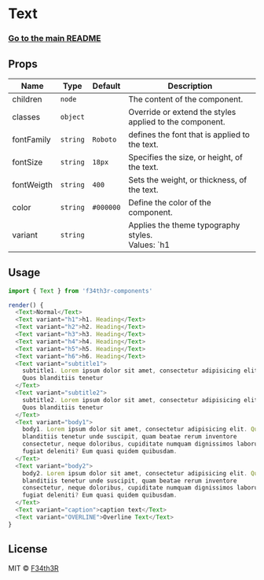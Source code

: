 # Text

### [Go to the main README](https://github.com/F34th3R/f34th3r-components/blob/master/README.md)

## Props
| Name            | Type     | Default   | Description                                             |
| --------------- | -------- | --------- | ------------------------------------------------------- |
| children        | `node`   |           | The content of the component.                           |
| classes         | `object` |           | Override or extend the styles applied to the component. |
| fontFamily      | `string` | `Roboto`  | defines the font that is applied to the text.           |
| fontSize        | `string` | `18px`    | Specifies the size, or height, of the text.             |
| fontWeigth      | `string` | `400`     | Sets the weight, or thickness, of the text.             |
| color           | `string` | `#000000` | Define the color of the component.                      |
| variant         | `string` |           | Applies the theme typography styles. <br/>Values: `h1 | h2 | h3 | h4 | h5 | h6 | subtitle1 | subtitle2 | body1 | body2 | caption | overline` |

## Usage
```js
import { Text } from 'f34th3r-components'

render() {
  <Text>Normal</Text>
  <Text variant="h1">h1. Heading</Text>
  <Text variant="h2">h2. Heading</Text>
  <Text variant="h3">h3. Heading</Text>
  <Text variant="h4">h4. Heading</Text>
  <Text variant="h5">h5. Heading</Text>
  <Text variant="h6">h6. Heading</Text>
  <Text variant="subtitle1">
    subtitle1. Lorem ipsum dolor sit amet, consectetur adipisicing elit.
    Quos blanditiis tenetur
  </Text>
  <Text variant="subtitle2">
    subtitle2. Lorem ipsum dolor sit amet, consectetur adipisicing elit.
    Quos blanditiis tenetur
  </Text>
  <Text variant="body1">
    body1. Lorem ipsum dolor sit amet, consectetur adipisicing elit. Quos
    blanditiis tenetur unde suscipit, quam beatae rerum inventore
    consectetur, neque doloribus, cupiditate numquam dignissimos laborum
    fugiat deleniti? Eum quasi quidem quibusdam.
  </Text>
  <Text variant="body2">
    body2. Lorem ipsum dolor sit amet, consectetur adipisicing elit. Quos
    blanditiis tenetur unde suscipit, quam beatae rerum inventore
    consectetur, neque doloribus, cupiditate numquam dignissimos laborum
    fugiat deleniti? Eum quasi quidem quibusdam.
  </Text>
  <Text variant="caption">caption text</Text>
  <Text variant="OVERLINE">Overline Text</Text>
}
```
## License

MIT © [F34th3R](https://github.com/F34th3R/f34th3r-components/blob/master/LICENSE)
